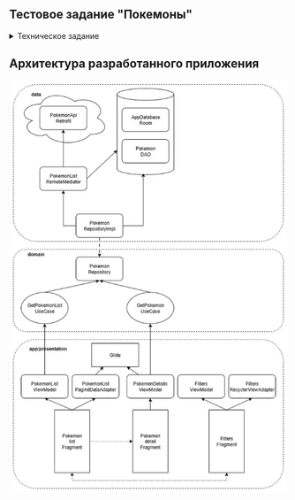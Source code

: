 ## Тестовое задание "Покемоны"

<details>
<summary>Техническое задание</summary>

## Основной функционал
* Поиск и фильтрация покемонов
* Работа без интернета (кеширование)

Приложение использует API "PokeAPI":

https://pokeapi.co/docs/v2

## Основные требования
* Приложение должно поддерживать кеширование и иметь возможность работать без интернета
* Весь функционал по поиску и фильтрации также должен поддерживать работу без интернета
* Приложение должно поддерживать навигацию назад. На всех экранах, кроме главного, необходимо отображать стрелку назад
* Если после выполнения запроса данных не оказалось, то необходимо показывать соответствующий текст пользователю (возможно при поиске или фильтрации)
* Необходимо поддерживать Pull-to-Refresh
* В момент загрузки данных необходимо отображать прогресс-индикатор

## Основной экран

После запуска приложения, первым должен отображаться экран с покемонами.

Список необходимо выполнить в виде таблицы с 2 столбцами.

Каждый элемент списка должен содержать:
* Название покемона (name)
* Картинку (image)

Данный список должен поддерживать пагинацию.

На экране должен быть доступ к поиску по данной вкладке, а также возможности отфильтровать.

### Пример экрана:

![](docs/01_list.png)

## Фильтры

Экран должен содержать опции для фильтрации, а также кнопку для применения фильтра

### Пример экрана:

![](docs/02_filter.png)

## Детали покемона

Детальную информацию для покемона делать необязательно, но если добавите, то будет плюсом

</details>

## Архитектура разработанного приложения

![](docs/architecture.jpg)
